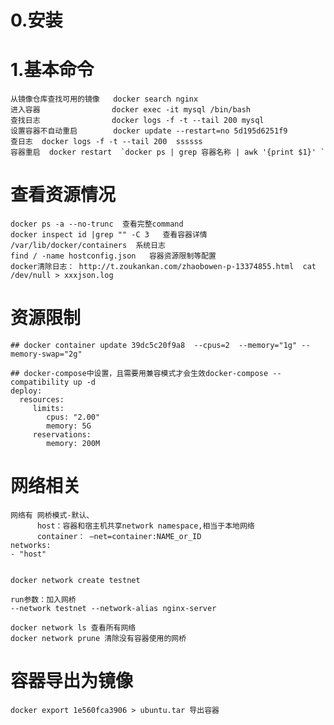 # 0.安装
    
# 1.基本命令
    从镜像仓库查找可用的镜像   docker search nginx  
    进入容器                docker exec -it mysql /bin/bash 
    查找日志                docker logs -f -t --tail 200 mysql  
    设置容器不自动重启        docker update --restart=no 5d195d6251f9  
    查日志  docker logs -f -t --tail 200  ssssss
    容器重启  docker restart  `docker ps | grep 容器名称 | awk '{print $1}' `
# 查看资源情况
    docker ps -a --no-trunc  查看完整command
    docker inspect id |grep "" -C 3   查看容器详情
    /var/lib/docker/containers  系统日志
    find / -name hostconfig.json   容器资源限制等配置
    docker清除日志： http://t.zoukankan.com/zhaobowen-p-13374855.html  cat /dev/null > xxxjson.log
# 资源限制
    ## docker container update 39dc5c20f9a8  --cpus=2  --memory="1g" --memory-swap="2g"
    
    ## docker-compose中设置，且需要用兼容模式才会生效docker-compose --compatibility up -d
    deploy:
      resources:
         limits:
            cpus: "2.00"
            memory: 5G
         reservations:
            memory: 200M
# 网络相关
    网络有 网桥模式-默认、
          host：容器和宿主机共享network namespace,相当于本地网络
          container： –net=container:NAME_or_ID
    networks:
    - "host"


    docker network create testnet

    run参数：加入网桥
    --network testnet --network-alias nginx-server

    docker network ls 查看所有网络
    docker network prune 清除没有容器使用的网桥
# 容器导出为镜像
    docker export 1e560fca3906 > ubuntu.tar 导出容器
